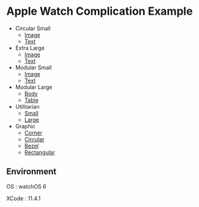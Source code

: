 # Apple Watch Complication Example

- Circular Small
  - [Image](http://www.cloudsquare.jp/kumonosu/program/swift/watchos-complication-circular-small-image/)
  - [Text](http://www.cloudsquare.jp/kumonosu/program/swift/watchos-complication-circular-small-text/)
- Extra Large
  - [Image](http://www.cloudsquare.jp/kumonosu/program/swift/watchos-complication-extra-large-image/)
  - [Text](http://www.cloudsquare.jp/kumonosu/program/swift/watchos-complication-extra-large-text/)
- Modular Small
  - [Image](http://www.cloudsquare.jp/kumonosu/program/swift/watchos-complication-modular-small-image/)
  - [Text](http://www.cloudsquare.jp/kumonosu/program/swift/watchos-complication-modular-small-text/)
- Modular Large
  - [Body](http://www.cloudsquare.jp/kumonosu/program/swift/watchos-complication-modular-large-body/)
  - [Table](http://www.cloudsquare.jp/kumonosu/program/swift/watchos-complication-modular-large-table/)
- Utilitarian
  - [Small](http://www.cloudsquare.jp/kumonosu/program/swift/watchos-complication-utilitarian-small/)
  - [Large](http://www.cloudsquare.jp/kumonosu/program/swift/watchos-complication-utilitarian-large/)
- Graphic
  - [Corner](http://www.cloudsquare.jp/kumonosu/program/swift/watchos-complication-graphic-corner/)
  - [Circular](http://www.cloudsquare.jp/kumonosu/program/swift/watchos-complication-graphic-circular/)
  - [Bezel](http://www.cloudsquare.jp/kumonosu/program/swift/watchos-complication-graphic-bezel/)
  - [Rectangular](http://www.cloudsquare.jp/kumonosu/program/swift/watchos-complication-graphic-rectangular/)

## Environment
OS : watchOS 6

XCode : 11.4.1
